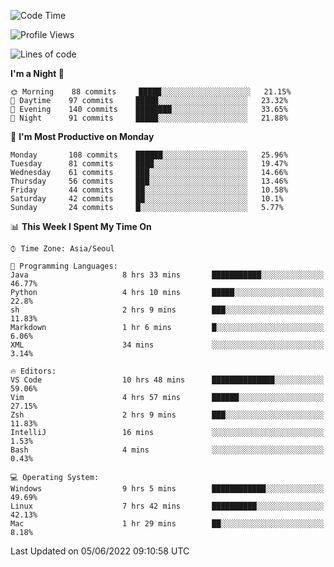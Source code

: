 <!--START_SECTION:waka-->
![Code Time](http://img.shields.io/badge/Code%20Time-637%20hrs%2031%20mins-blue)

![Profile Views](http://img.shields.io/badge/Profile%20Views-3-blue)

![Lines of code](https://img.shields.io/badge/From%20Hello%20World%20I%27ve%20Written-1%20Million%20lines%20of%20code-blue)

**I'm a Night 🦉** 

```text
🌞 Morning    88 commits     █████░░░░░░░░░░░░░░░░░░░░   21.15% 
🌆 Daytime    97 commits     █████░░░░░░░░░░░░░░░░░░░░   23.32% 
🌃 Evening    140 commits    ████████░░░░░░░░░░░░░░░░░   33.65% 
🌙 Night      91 commits     █████░░░░░░░░░░░░░░░░░░░░   21.88%

```
📅 **I'm Most Productive on Monday** 

```text
Monday       108 commits    ██████░░░░░░░░░░░░░░░░░░░   25.96% 
Tuesday      81 commits     ████░░░░░░░░░░░░░░░░░░░░░   19.47% 
Wednesday    61 commits     ███░░░░░░░░░░░░░░░░░░░░░░   14.66% 
Thursday     56 commits     ███░░░░░░░░░░░░░░░░░░░░░░   13.46% 
Friday       44 commits     ██░░░░░░░░░░░░░░░░░░░░░░░   10.58% 
Saturday     42 commits     ██░░░░░░░░░░░░░░░░░░░░░░░   10.1% 
Sunday       24 commits     █░░░░░░░░░░░░░░░░░░░░░░░░   5.77%

```


📊 **This Week I Spent My Time On** 

```text
⌚︎ Time Zone: Asia/Seoul

💬 Programming Languages: 
Java                     8 hrs 33 mins       ███████████░░░░░░░░░░░░░░   46.77% 
Python                   4 hrs 10 mins       █████░░░░░░░░░░░░░░░░░░░░   22.8% 
sh                       2 hrs 9 mins        ███░░░░░░░░░░░░░░░░░░░░░░   11.83% 
Markdown                 1 hr 6 mins         █░░░░░░░░░░░░░░░░░░░░░░░░   6.06% 
XML                      34 mins             ░░░░░░░░░░░░░░░░░░░░░░░░░   3.14%

🔥 Editors: 
VS Code                  10 hrs 48 mins      ██████████████░░░░░░░░░░░   59.06% 
Vim                      4 hrs 57 mins       ██████░░░░░░░░░░░░░░░░░░░   27.15% 
Zsh                      2 hrs 9 mins        ███░░░░░░░░░░░░░░░░░░░░░░   11.83% 
IntelliJ                 16 mins             ░░░░░░░░░░░░░░░░░░░░░░░░░   1.53% 
Bash                     4 mins              ░░░░░░░░░░░░░░░░░░░░░░░░░   0.43%

💻 Operating System: 
Windows                  9 hrs 5 mins        ████████████░░░░░░░░░░░░░   49.69% 
Linux                    7 hrs 42 mins       ██████████░░░░░░░░░░░░░░░   42.13% 
Mac                      1 hr 29 mins        ██░░░░░░░░░░░░░░░░░░░░░░░   8.18%

```


 Last Updated on 05/06/2022 09:10:58 UTC
<!--END_SECTION:waka-->
